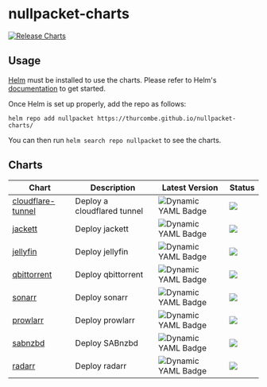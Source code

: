 # nullpacket-charts

[![Release Charts](https://github.com/thurcombe/nullpacket-charts/actions/workflows/main.yml/badge.svg)](https://github.com/thurcombe/nullpacket-charts/actions/workflows/main.yml)

## Usage

[Helm](https://helm.sh) must be installed to use the charts.
Please refer to Helm's [documentation](https://helm.sh/docs/) to get started.

Once Helm is set up properly, add the repo as follows:

```console
helm repo add nullpacket https://thurcombe.github.io/nullpacket-charts/
```

You can then run `helm search repo nullpacket` to see the charts.

## Charts

| Chart | Description | Latest Version | Status |
|-------|-------------|----------------|--------|
|[cloudflare-tunnel](https://github.com/thurcombe/nullpacket-charts/tree/master/charts/cloudflare-tunnel)| Deploy a cloudflared tunnel| ![Dynamic YAML Badge](https://img.shields.io/badge/dynamic/yaml?url=https%3A%2F%2Fraw.githubusercontent.com%2Fthurcombe%2Fnullpacket-charts%2Fgh-pages%2Findex.yaml&query=%24.entries%5B%22cloudflare-tunnel%22%5D%5B0%5D.version&label=latest%20release)|![](https://img.shields.io/badge/maturity%20-deprecated%20-red)
|[jackett](https://github.com/thurcombe/nullpacket-charts/tree/master/charts/jackett) | Deploy jackett| ![Dynamic YAML Badge](https://img.shields.io/badge/dynamic/yaml?url=https%3A%2F%2Fraw.githubusercontent.com%2Fthurcombe%2Fnullpacket-charts%2Fgh-pages%2Findex.yaml&query=%24.entries%5B%22jackett%22%5D%5B0%5D.version&label=latest%20release)|![](https://img.shields.io/badge/maturity-alpha-orange)|
|[jellyfin](https://github.com/thurcombe/nullpacket-charts/tree/master/charts/jellyfin) | Deploy jellyfin| ![Dynamic YAML Badge](https://img.shields.io/badge/dynamic/yaml?url=https%3A%2F%2Fraw.githubusercontent.com%2Fthurcombe%2Fnullpacket-charts%2Fgh-pages%2Findex.yaml&query=%24.entries%5B%22jellyfin%22%5D%5B0%5D.version&label=latest%20release)|![](https://img.shields.io/badge/maturity-alpha-orange)|
|[qbittorrent](https://github.com/thurcombe/nullpacket-charts/tree/master/charts/qbittorrent) | Deploy qbittorrent| ![Dynamic YAML Badge](https://img.shields.io/badge/dynamic/yaml?url=https%3A%2F%2Fraw.githubusercontent.com%2Fthurcombe%2Fnullpacket-charts%2Fgh-pages%2Findex.yaml&query=%24.entries%5B%22qbittorrent%22%5D%5B0%5D.version&label=latest%20release)|![](https://img.shields.io/badge/maturity-alpha-orange)|
|[sonarr](https://github.com/thurcombe/nullpacket-charts/tree/master/charts/sonarr) | Deploy sonarr| ![Dynamic YAML Badge](https://img.shields.io/badge/dynamic/yaml?url=https%3A%2F%2Fraw.githubusercontent.com%2Fthurcombe%2Fnullpacket-charts%2Fgh-pages%2Findex.yaml&query=%24.entries%5B%22sonarr%22%5D%5B0%5D.version&label=latest%20release)|![](https://img.shields.io/badge/maturity-alpha-orange)|
|[prowlarr](https://github.com/thurcombe/nullpacket-charts/tree/master/charts/prowlarr) | Deploy prowlarr| ![Dynamic YAML Badge](https://img.shields.io/badge/dynamic/yaml?url=https%3A%2F%2Fraw.githubusercontent.com%2Fthurcombe%2Fnullpacket-charts%2Fgh-pages%2Findex.yaml&query=%24.entries%5B%22prowlarr%22%5D%5B0%5D.version&label=latest%20release)|![](https://img.shields.io/badge/maturity-alpha-orange)|
|[sabnzbd](https://github.com/thurcombe/nullpacket-charts/tree/master/charts/sabnzbd) | Deploy SABnzbd| ![Dynamic YAML Badge](https://img.shields.io/badge/dynamic/yaml?url=https%3A%2F%2Fraw.githubusercontent.com%2Fthurcombe%2Fnullpacket-charts%2Fgh-pages%2Findex.yaml&query=%24.entries%5B%22prowlarr%22%5D%5B0%5D.version&label=latest%20release)|![](https://img.shields.io/badge/maturity-alpha-orange)|
|[radarr](https://github.com/thurcombe/nullpacket-charts/tree/master/charts/radarr) | Deploy radarr| ![Dynamic YAML Badge](https://img.shields.io/badge/dynamic/yaml?url=https%3A%2F%2Fraw.githubusercontent.com%2Fthurcombe%2Fnullpacket-charts%2Fgh-pages%2Findex.yaml&query=%24.entries%5B%22prowlarr%22%5D%5B0%5D.version&label=latest%20release)|![](https://img.shields.io/badge/maturity-alpha-orange)|